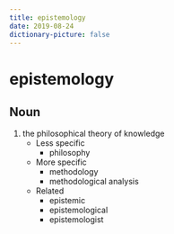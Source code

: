 ```yaml
---
title: epistemology
date: 2019-08-24
dictionary-picture: false
---
```


# epistemology


## Noun

1. the philosophical theory of knowledge
	- Less specific
		- philosophy
	- More specific
		- methodology
		- methodological analysis
	- Related
		- epistemic
		- epistemological
		- epistemologist